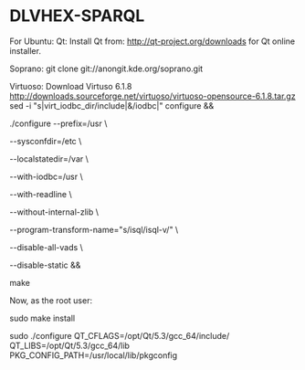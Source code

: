 DLVHEX-SPARQL
=============

For Ubuntu:
Qt:
Install Qt from: http://qt-project.org/downloads for Qt online installer.

Soprano:
git clone git://anongit.kde.org/soprano.git

Virtuoso:
Download Virtuso 6.1.8
http://downloads.sourceforge.net/virtuoso/virtuoso-opensource-6.1.8.tar.gz
sed -i "s|virt_iodbc_dir/include|&/iodbc|" configure &&

./configure --prefix=/usr \

 --sysconfdir=/etc \

 --localstatedir=/var \

 --with-iodbc=/usr \

 --with-readline \

 --without-internal-zlib \

 --program-transform-name="s/isql/isql-v/" \

 --disable-all-vads \

 --disable-static &&

make

Now, as the root user:

sudo make install





sudo ./configure QT_CFLAGS=/opt/Qt/5.3/gcc_64/include/ QT_LIBS=/opt/Qt/5.3/gcc_64/lib PKG_CONFIG_PATH=/usr/local/lib/pkgconfig

